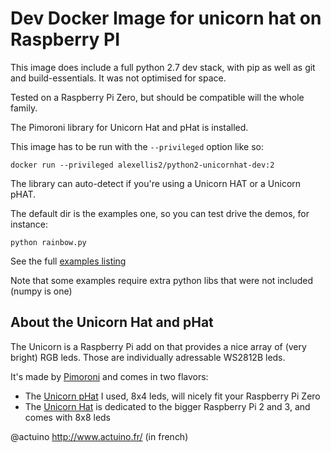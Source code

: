 Dev Docker Image for unicorn hat on Raspberry PI
================================================

This image does include a full python 2.7 dev stack, with pip as well as git and build-essentials.
It was not optimised for space.

Tested on a Raspberry Pi Zero, but should be compatible will the whole family.

The Pimoroni library for Unicorn Hat and pHat is installed.

This image has to be run with the `--privileged` option like so:

    docker run --privileged alexellis2/python2-unicornhat-dev:2 

The library can auto-detect if you're using a Unicorn HAT or a Unicorn pHAT.

The default dir is the examples one, so you can test drive the demos, for instance:

	python rainbow.py
	
See the full [examples listing](https://github.com/pimoroni/unicorn-hat/tree/master/examples)

Note that some examples require extra python libs that were not included (numpy is one)
	
About the Unicorn Hat and pHat
------------------------------
The Unicorn is a Raspberry Pi add on that provides a nice array of (very bright) RGB leds.
Those are individually adressable WS2812B leds.

It's made by [Pimoroni](https://shop.pimoroni.com) and comes in two flavors:

* The [Unicorn pHat](http://shop.pimoroni.com/products/unicorn-phat) I used, 8x4 leds, will nicely fit your Raspberry Pi Zero
* The [Unicorn Hat](http://shop.pimoroni.com/products/unicorn-hat) is dedicated to the bigger Raspberry Pi 2 and 3, and comes with 8x8 leds

	
@actuino
http://www.actuino.fr/ (in french)